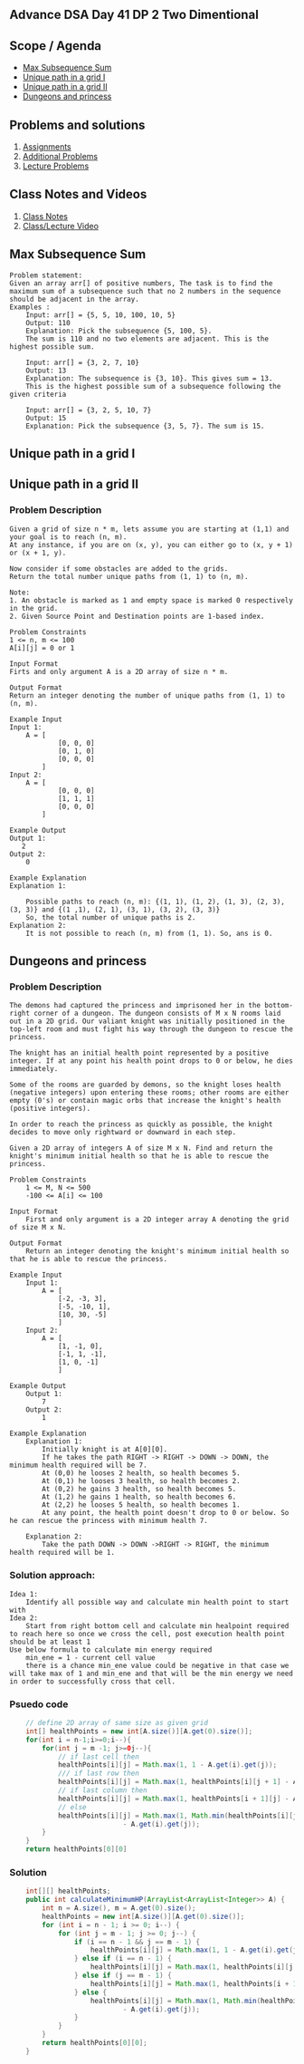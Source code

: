 ## Advance DSA Day 41 DP 2 Two Dimentional

## Scope / Agenda
- [Max Subsequence Sum](#max-subsequence-sum)
- [Unique path in a grid I](#unique-path-in-a-grid-i)
- [Unique path in a grid II](#unique-path-in-a-grid-ii)
- [Dungeons and princess](#dungeons-and-princess)


## Problems and solutions

1. [Assignments](https://github.com/rajpiyush220/Algorithms/tree/master/problems/src/main/java/com/learning/scaler/advance/module4/dp2/assignment)
2. [Additional Problems](https://github.com/rajpiyush220/Algorithms/tree/master/problems/src/main/java/com/learning/scaler/advance/module4/dp2/additional)
3. [Lecture Problems]()

## Class Notes and Videos

1. [Class Notes](https://github.com/rajpiyush220/Algorithms/blob/master/Notes/class_Notes/Advance%20DSA%20Notes/41.%20DP%202%20Two%20Dimensional.pdf)
2. [Class/Lecture Video](https://youtu.be/Bb-K2N2GA3A)

## Max Subsequence Sum
    Problem statement:
    Given an array arr[] of positive numbers, The task is to find the maximum sum of a subsequence such that no 2 numbers in the sequence should be adjacent in the array.
    Examples :
        Input: arr[] = {5, 5, 10, 100, 10, 5}
        Output: 110
        Explanation: Pick the subsequence {5, 100, 5}.
        The sum is 110 and no two elements are adjacent. This is the highest possible sum.

        Input: arr[] = {3, 2, 7, 10}
        Output: 13
        Explanation: The subsequence is {3, 10}. This gives sum = 13.
        This is the highest possible sum of a subsequence following the given criteria

        Input: arr[] = {3, 2, 5, 10, 7}
        Output: 15
        Explanation: Pick the subsequence {3, 5, 7}. The sum is 15.
## Unique path in a grid I
## Unique path in a grid II
### Problem Description
    Given a grid of size n * m, lets assume you are starting at (1,1) and your goal is to reach (n, m). 
    At any instance, if you are on (x, y), you can either go to (x, y + 1) or (x + 1, y).

    Now consider if some obstacles are added to the grids. 
    Return the total number unique paths from (1, 1) to (n, m).

    Note: 
    1. An obstacle is marked as 1 and empty space is marked 0 respectively in the grid.
    2. Given Source Point and Destination points are 1-based index.

    Problem Constraints
    1 <= n, m <= 100
    A[i][j] = 0 or 1

    Input Format
    Firts and only argument A is a 2D array of size n * m.

    Output Format
    Return an integer denoting the number of unique paths from (1, 1) to (n, m).

    Example Input
    Input 1:
        A = [
                [0, 0, 0]
                [0, 1, 0]
                [0, 0, 0]
            ]
    Input 2:
        A = [
                [0, 0, 0]
                [1, 1, 1]
                [0, 0, 0]
            ]

    Example Output
    Output 1:
       2
    Output 2:
        0

    Example Explanation
    Explanation 1:

        Possible paths to reach (n, m): {(1, 1), (1, 2), (1, 3), (2, 3), (3, 3)} and {(1 ,1), (2, 1), (3, 1), (3, 2), (3, 3)}  
        So, the total number of unique paths is 2. 
    Explanation 2:
        It is not possible to reach (n, m) from (1, 1). So, ans is 0.
## Dungeons and princess
### Problem Description
    The demons had captured the princess and imprisoned her in the bottom-right corner of a dungeon. The dungeon consists of M x N rooms laid out in a 2D grid. Our valiant knight was initially positioned in the top-left room and must fight his way through the dungeon to rescue the princess.

    The knight has an initial health point represented by a positive integer. If at any point his health point drops to 0 or below, he dies immediately.

    Some of the rooms are guarded by demons, so the knight loses health (negative integers) upon entering these rooms; other rooms are either empty (0's) or contain magic orbs that increase the knight's health (positive integers).

    In order to reach the princess as quickly as possible, the knight decides to move only rightward or downward in each step.

    Given a 2D array of integers A of size M x N. Find and return the knight's minimum initial health so that he is able to rescue the princess.

    Problem Constraints
        1 <= M, N <= 500
        -100 <= A[i] <= 100

    Input Format
        First and only argument is a 2D integer array A denoting the grid of size M x N.

    Output Format
        Return an integer denoting the knight's minimum initial health so that he is able to rescue the princess.

    Example Input
        Input 1:
            A = [ 
                [-2, -3, 3],
                [-5, -10, 1],
                [10, 30, -5]
                ]
        Input 2:
            A = [ 
                [1, -1, 0],
                [-1, 1, -1],
                [1, 0, -1]
                ]

    Example Output
        Output 1:
            7
        Output 2:
            1

    Example Explanation
        Explanation 1:
            Initially knight is at A[0][0].
            If he takes the path RIGHT -> RIGHT -> DOWN -> DOWN, the minimum health required will be 7.
            At (0,0) he looses 2 health, so health becomes 5.
            At (0,1) he looses 3 health, so health becomes 2.
            At (0,2) he gains 3 health, so health becomes 5.
            At (1,2) he gains 1 health, so health becomes 6.
            At (2,2) he looses 5 health, so health becomes 1.
            At any point, the health point doesn't drop to 0 or below. So he can rescue the princess with minimum health 7.
        
        Explanation 2:
            Take the path DOWN -> DOWN ->RIGHT -> RIGHT, the minimum health required will be 1.

### Solution approach:
    Idea 1:
        Identify all possible way and calculate min health point to start with
    Idea 2:
        Start from right bottom cell and calculate min healpoint required to reach here so once we cross the cell, post execution health point should be at least 1
    Use below formula to calculate min energy required
        min_ene = 1 - current cell value
        there is a chance min_ene value could be negative in that case we will take max of 1 and min_ene and that will be the min energy we need in order to successfully cross that cell.

### Psuedo code
```java
    // define 2D array of same size as given grid
    int[] healthPoints = new int[A.size()][A.get(0).size()];
    for(int i = n-1;i>=0;i--){
        for(int j = m -1; j>=0j--){
            // if last cell then 
            healthPoints[i][j] = Math.max(1, 1 - A.get(i).get(j));
            /// if last row then 
            healthPoints[i][j] = Math.max(1, healthPoints[i][j + 1] - A.get(i).get(j));
            // if last column then
            healthPoints[i][j] = Math.max(1, healthPoints[i + 1][j] - A.get(i).get(j));
            // else
            healthPoints[i][j] = Math.max(1, Math.min(healthPoints[i][j + 1], healthPoints[i + 1][j])
                            - A.get(i).get(j));
        }
    }
    return healthPoints[0][0]
``` 

### Solution
```java
    int[][] healthPoints;
    public int calculateMinimumHP(ArrayList<ArrayList<Integer>> A) {
        int n = A.size(), m = A.get(0).size();
        healthPoints = new int[A.size()][A.get(0).size()];
        for (int i = n - 1; i >= 0; i--) {
            for (int j = m - 1; j >= 0; j--) {
                if (i == n - 1 && j == m - 1) {
                    healthPoints[i][j] = Math.max(1, 1 - A.get(i).get(j));
                } else if (i == n - 1) {
                    healthPoints[i][j] = Math.max(1, healthPoints[i][j + 1] - A.get(i).get(j));
                } else if (j == m - 1) {
                    healthPoints[i][j] = Math.max(1, healthPoints[i + 1][j] - A.get(i).get(j));
                } else {
                    healthPoints[i][j] = Math.max(1, Math.min(healthPoints[i][j + 1], healthPoints[i + 1][j])
                            - A.get(i).get(j));
                }
            }
        }
        return healthPoints[0][0];
    }
```
